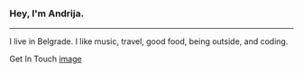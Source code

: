 ### Hey, I'm Andrija.
_______________________________________________________________________________________________________________________________________________________________________________________________________________________________________________________

I live in Belgrade. I like music, travel, good food, being outside, and coding.

Get In Touch
[image](https://github.com/Fastdrecad/Fastdrecad/assets/120337727/628f57af-092c-4d6f-85fe-40966bc64f8c)
<!--
**Fastdrecad/Fastdrecad** is a ✨ _special_ ✨ repository because its `README.md` (this file) appears on your GitHub profile.

Here are some ideas to get you started:

- 🔭 I’m currently working on ...
- 🌱 I’m currently learning ...
- 👯 I’m looking to collaborate on ...
- 🤔 I’m looking for help with ...!

- 💬 Ask me about ...
- 📫 How to reach me: ...
- 😄 Pronouns: ...
- ⚡ Fun fact: ...
-->
